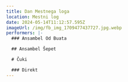 ```yaml
---
title: Dan Mestnega loga
location: Mestni log
date: 2024-05-14T11:12:57.595Z
imageUrl: /img/fb_img_1709477437727.jpg.webp
performers: |-
  ### Ansambel Od Buata

  ## Ansambel Šepet

  # Čuki

  ### Direkt
---
```

